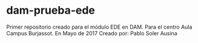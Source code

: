 # dam-prueba-ede
Primer repositorio creado para el módulo EDE en DAM. Para el centro Aula Campus Burjassot.
En Mayo de 2017
Creado por: Pablo Soler Ausina